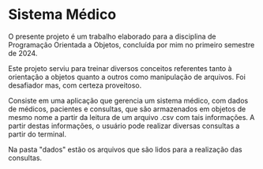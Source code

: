 # Sistema Médico

O presente projeto é um trabalho elaborado para a disciplina de Programação Orientada a Objetos, concluída por mim no primeiro semestre de 2024. 

Este projeto serviu para treinar diversos conceitos referentes tanto à orientação a objetos quanto a outros como manipulação de arquivos. Foi desafiador mas, com certeza proveitoso.

Consiste em uma aplicação que gerencia um sistema médico, com dados de médicos, pacientes e consultas, que são armazenados em objetos de mesmo nome a partir da leitura de um arquivo .csv com tais informações. A partir destas informações, o usuário pode realizar diversas consultas a partir do terminal.

Na pasta "dados" estão os arquivos que são lidos para a realização das consultas.